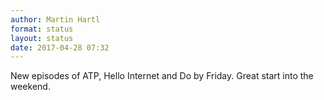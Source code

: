 ```yaml
---
author: Martin Hartl
format: status
layout: status
date: 2017-04-28 07:32
---
```

New episodes of ATP, Hello Internet and Do by Friday. Great start into the weekend.
